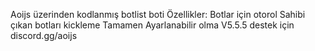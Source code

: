 Aoijs üzerinden kodlanmış botlist boti
Özellikler:
Botlar için otorol
Sahibi çıkan botları kickleme
Tamamen Ayarlanabilir olma
V5.5.5
destek için
discord.gg/aoijs
